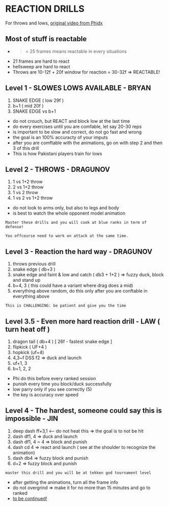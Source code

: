 # REACTION DRILLS

For throws and lows, [original video from Phidx](https://www.youtube.com/watch?v=0N2MtFtRjOY&list=PLeW_6dl3UNQzqlvAxwDAPmLmdFPzzy85a&ab_channel=PhiDX)

## Most of stuff is reactable

- > = 25 frames means reactable in every situations
- 21 frames are hard to react
- hellsweep are hard to react
- Throws are 10-12f + 20f window for reaction = 30-32f => REACTABLE!

## Level 1 - SLOWES LOWS AVAILABLE - BRYAN

1. SNAKE EDGE ( low 29f )
2. b+1 ( mid 20f )
3. SNAKE EDGE vs b+1

- do not crouch, but REACT and block low at the last time
- do every exercises until you are comfable, let say 20-30 reps
- is important to be slow and correct, do not go fast and wrong
- the goal is an 100% accuracty of your imputs
- after you are comftable with the animations, go on with step 2 and then 3 of this drill
- This is how Pakistani players train for lows

## Level 2 - THROWS - DRAGUNOV

1. 1 vs 1+2 throw
2. 2 vs 1+2 throw
3. 1 vs 2 throw
4. 1 vs 2 vs 1+2 throw

- do not look to arms only, but also to legs and body
- is best to watch the whole opponent model animation

```
Master these drills and you will cook at blue ranks in term of defense!

You offcourse need to work on attack at the same time.
```

## Level 3 - Reaction the hard way - DRAGUNOV

1. throws previous drill
2. snake edge ( db+3 )
3. snake edge and faint & low and catch ( db3 + 1+2 ) => fuzzy duck, block and stand up
4. b+4, 3 ( this could have a variant where drag does a mid)
5. everything above random, do this only after you are conftable in everything above

```
This is CHALLENGING: be patient and give you the time
```

## Level 3.5 - Even more hard reaction drill - LAW ( turn heat off )

1. dragon tail ( db+4 ) [ 26f - fastest snake edge ]
2. flipkick ( UF+4 )
3. hopkick (uf+4)
4. 4,3~f DSS f2 => duck and launch
5. uf+1, 3
6. b+1, 2, 2

- Phi do this before every ranked session
- punish every time you block/duck successfully
- low parry only if you see correctly (5)
- the key is accuracy over speed

## Level 4 - The hardest, someone could say this is impossible - JIN

1. deep dash ff+3,1 <-- do not heat this => the goal is to not be hit
2. dash df1, 4 => duck and launch
3. dash df1, 4 ~ 4 => block and punish
4. dash cd 4 => react and launch ( see at the shoulder to recognize the animation)
5. dash db4 => fuzzy block and punish
6. d+2 => fuzzy block and punish

```
master this drill and you will be at tekken god tournament level
```

- after getting the animations, turn all the frame info
- do not overgrind => make it for no more than 15 minutes and go to ranked
- [to be continued!](https://youtu.be/0N2MtFtRjOY?si=zZ4g1Sz7EotC75WV&t=1136)
